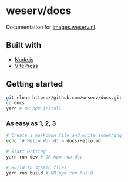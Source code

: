 # weserv/docs

Documentation for [images.weserv.nl](https://images.weserv.nl/).

## Built with

- [Node.js](https://nodejs.org/)
- [VitePress](https://github.com/vuejs/vitepress)

## Getting started

```bash
git clone https://github.com/weserv/docs.git
cd docs
yarn # OR npm install
```

### As easy as 1, 2, 3

```bash
# Create a markdown file and write something
echo '# Hello World' > docs/Hello.md

# Start writing
yarn run dev # OR npm run dev

# Build to static files
yarn run build # OR npm run build
```
